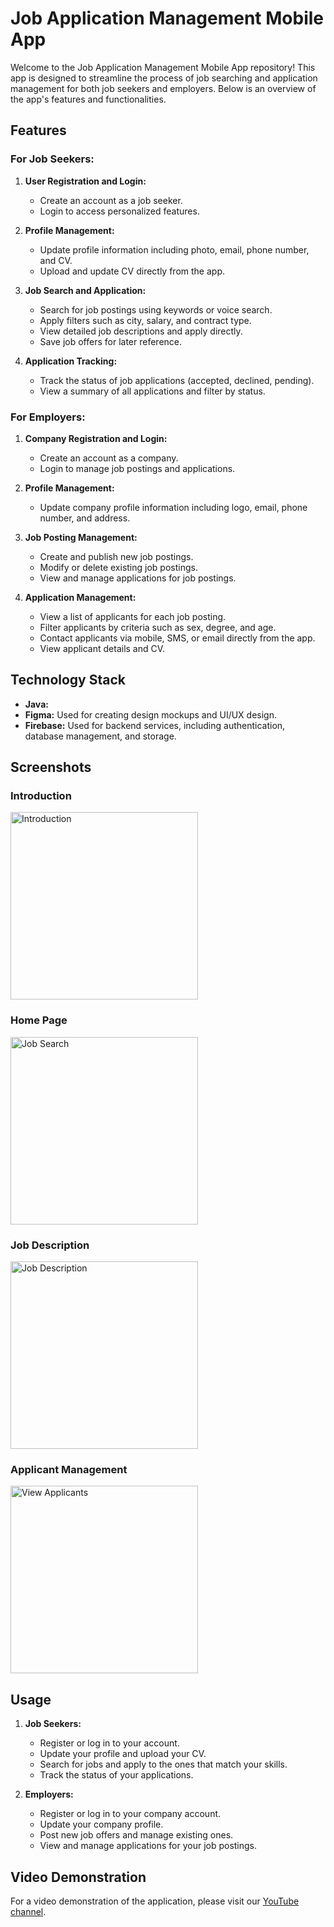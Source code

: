 # Job Application Management Mobile App

Welcome to the Job Application Management Mobile App repository! This app is designed to streamline the process of job searching and application management for both job seekers and employers. Below is an overview of the app's features and functionalities.

## Features

### For Job Seekers:
1. **User Registration and Login:**
   - Create an account as a job seeker.
   - Login to access personalized features.

2. **Profile Management:**
   - Update profile information including photo, email, phone number, and CV.
   - Upload and update CV directly from the app.

3. **Job Search and Application:**
   - Search for job postings using keywords or voice search.
   - Apply filters such as city, salary, and contract type.
   - View detailed job descriptions and apply directly.
   - Save job offers for later reference.

4. **Application Tracking:**
   - Track the status of job applications (accepted, declined, pending).
   - View a summary of all applications and filter by status.

### For Employers:
1. **Company Registration and Login:**
   - Create an account as a company.
   - Login to manage job postings and applications.

2. **Profile Management:**
   - Update company profile information including logo, email, phone number, and address.

3. **Job Posting Management:**
   - Create and publish new job postings.
   - Modify or delete existing job postings.
   - View and manage applications for job postings.

4. **Application Management:**
   - View a list of applicants for each job posting.
   - Filter applicants by criteria such as sex, degree, and age.
   - Contact applicants via mobile, SMS, or email directly from the app.
   - View applicant details and CV.

## Technology Stack
- **Java:**
- **Figma:** Used for creating design mockups and UI/UX design.
- **Firebase:** Used for backend services, including authentication, database management, and storage.

## Screenshots

### Introduction
<img src="ScreenshotsApplication/intro1.png" alt="Introduction" width="300"/>

### Home Page
<img src="ScreenshotsApplication/home1.png" alt="Job Search" width="300"/>

### Job Description
<img src="ScreenshotsApplication/descritpion.png" alt="Job Description" width="300"/>

### Applicant Management
<img src="ScreenshotsApplication/appliers1.png" alt="View Applicants" width="300"/>

## Usage

1. **Job Seekers:**
   - Register or log in to your account.
   - Update your profile and upload your CV.
   - Search for jobs and apply to the ones that match your skills.
   - Track the status of your applications.

2. **Employers:**
   - Register or log in to your company account.
   - Update your company profile.
   - Post new job offers and manage existing ones.
   - View and manage applications for your job postings.



## Video Demonstration

For a video demonstration of the application, please visit our [YouTube channel](https://youtu.be/bI3Uye5aKjQ?si=JGKa4XLrI58WB7Ah).
